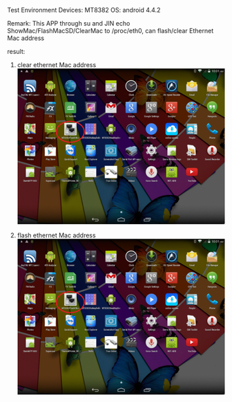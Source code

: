 Test Environment
Devices: MT8382
OS: android 4.4.2

Remark:
This APP through su and JIN echo ShowMac/FlashMacSD/ClearMac to /proc/eth0, can flash/clear Ethernet Mac address 

result:
1. clear ethernet Mac address
![alt tag](https://github.com/showoowohs/Po_git/blob/master/MT8382FlashEthernetMacAddress/demo/clear_mac.gif)

2. flash ethernet Mac address
![alt tag](https://github.com/showoowohs/Po_git/blob/master/MT8382FlashEthernetMacAddress/demo/flash_mac.gif)
